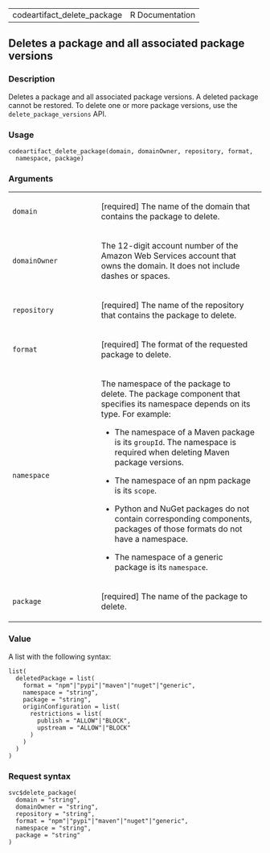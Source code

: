 <table style="width: 100%;">
<tbody>
<tr class="odd">
<td>codeartifact_delete_package</td>
<td style="text-align: right;">R Documentation</td>
</tr>
</tbody>
</table>

## Deletes a package and all associated package versions

### Description

Deletes a package and all associated package versions. A deleted package
cannot be restored. To delete one or more package versions, use the
`delete_package_versions` API.

### Usage

    codeartifact_delete_package(domain, domainOwner, repository, format,
      namespace, package)

### Arguments

<table>
<colgroup>
<col style="width: 35%" />
<col style="width: 65%" />
</colgroup>
<tbody>
<tr class="odd">
<td><code id="codeartifact_delete_package_:_domain">domain</code></td>
<td><p>[required] The name of the domain that contains the package to
delete.</p></td>
</tr>
<tr class="even">
<td><code
id="codeartifact_delete_package_:_domainOwner">domainOwner</code></td>
<td><p>The 12-digit account number of the Amazon Web Services account
that owns the domain. It does not include dashes or spaces.</p></td>
</tr>
<tr class="odd">
<td><code
id="codeartifact_delete_package_:_repository">repository</code></td>
<td><p>[required] The name of the repository that contains the package
to delete.</p></td>
</tr>
<tr class="even">
<td><code id="codeartifact_delete_package_:_format">format</code></td>
<td><p>[required] The format of the requested package to
delete.</p></td>
</tr>
<tr class="odd">
<td><code
id="codeartifact_delete_package_:_namespace">namespace</code></td>
<td><p>The namespace of the package to delete. The package component
that specifies its namespace depends on its type. For example:</p>
<ul>
<li><p>The namespace of a Maven package is its <code>groupId</code>. The
namespace is required when deleting Maven package versions.</p></li>
<li><p>The namespace of an npm package is its
<code>scope</code>.</p></li>
<li><p>Python and NuGet packages do not contain corresponding
components, packages of those formats do not have a namespace.</p></li>
<li><p>The namespace of a generic package is its
<code>namespace</code>.</p></li>
</ul></td>
</tr>
<tr class="even">
<td><code id="codeartifact_delete_package_:_package">package</code></td>
<td><p>[required] The name of the package to delete.</p></td>
</tr>
</tbody>
</table>

### Value

A list with the following syntax:

    list(
      deletedPackage = list(
        format = "npm"|"pypi"|"maven"|"nuget"|"generic",
        namespace = "string",
        package = "string",
        originConfiguration = list(
          restrictions = list(
            publish = "ALLOW"|"BLOCK",
            upstream = "ALLOW"|"BLOCK"
          )
        )
      )
    )

### Request syntax

    svc$delete_package(
      domain = "string",
      domainOwner = "string",
      repository = "string",
      format = "npm"|"pypi"|"maven"|"nuget"|"generic",
      namespace = "string",
      package = "string"
    )
